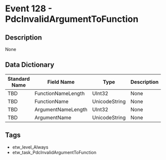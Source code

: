 # Event 128 - PdcInvalidArgumentToFunction

## Description
None

## Data Dictionary
|Standard Name|Field Name|Type|Description|Sample Value|
|---|---|---|---|---|
|TBD|FunctionNameLength|UInt32|None|`None`|
|TBD|FunctionName|UnicodeString|None|`None`|
|TBD|ArgumentNameLength|UInt32|None|`None`|
|TBD|ArgumentName|UnicodeString|None|`None`|

## Tags
* etw_level_Always
* etw_task_PdcInvalidArgumentToFunction